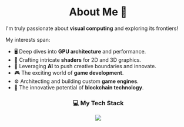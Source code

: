 <h1 align="center">
  About Me 👋
</h1>

I'm truly passionate about **visual computing** and exploring its frontiers!

My interests span:
* 🖥️ Deep dives into **GPU architecture** and performance.
* 🎨 Crafting intricate **shaders** for 2D and 3D graphics.
* 🧠 Leveraging **AI** to push creative boundaries and innovate.
* 🎮 The exciting world of **game development**.
* ⚙️ Architecting and building custom **game engines**.
* 🔗 The innovative potential of **blockchain technology**.

<h3 align="center">
  💻 My Tech Stack
</h3>

<p align="center">
  <a href="https://skillicons.dev">
    <img src="https://skillicons.dev/icons?i=c,cpp,cs,rust,python,go,js,ts,react,vue,nextjs,threejs,html,css,unity,figma,ae,blender,matlab,pytorch,docker,kubernetes&perline=11" />
  </a>
</p>
